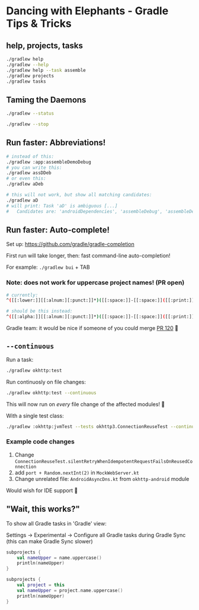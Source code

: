 # Dancing with Elephants - Gradle Tips & Tricks

## help, projects, tasks

```sh
./gradlew help
./gradlew --help
./gradlew help --task assemble
./gradlew projects
./gradlew tasks
```





## Taming the Daemons

```sh
./gradlew --status
```

```sh
./gradlew --stop
```





## Run faster: Abbreviations!

```sh
# instead of this:
./gradlew :app:assembleDemoDebug
# you can write this:
./gradlew assDDeb
# or even this:
./gradlew aDeb

# this will not work, but show all matching candidates:
./gradlew aD
# will print: Task 'aD' is ambiguous [...]
#   Candidates are: 'androidDependencies', 'assembleDebug', 'assembleDemo'.
```





## Run faster: Auto-complete!

Set up: https://github.com/gradle/gradle-completion

First run will take longer, then: fast command-line auto-completion!

For example: `./gradlew bui` + TAB


### Note: does not work for uppercase project names! (PR open)

```bash
# currently:
^([[:lower:]][[:alnum:][:punct:]]*)([[:space:]]-[[:space:]]([[:print:]]*))?

# should be this instead:
^([[:alpha:]][[:alnum:][:punct:]]*)([[:space:]]-[[:space:]]([[:print:]]*))?
```

Gradle team: it would be nice if someone of you could merge
[PR 120](https://github.com/gradle/gradle-completion/pull/120) 🙏 





## `--continuous`

Run a task:

```sh
./gradlew okhttp:test
```

Run continuosly on file changes:

```sh
./gradlew okhttp:test --continuous
```

This will now run on *every* file change of the affected modules! 🤯

With a single test class:

```sh
./gradlew :okhttp:jvmTest --tests okhttp3.ConnectionReuseTest --continuous
```

### Example code changes

1. Change `ConnectionReuseTest.silentRetryWhenIdempotentRequestFailsOnReusedConnection`
2. add `port + Random.nextInt(2)` in `MockWebServer.kt`
3. Change unrelated file: `AndroidAsyncDns.kt` from `okhttp-android` module

Would wish for IDE support 🙏





## "Wait, this works?"

To show all Gradle tasks in 'Gradle' view:

Settings -> Experimental ->
  Configure all Gradle tasks during Gradle Sync (this can make Gradle Sync slower)

```kotlin
subprojects {
    val nameUpper = name.uppercase()
    println(nameUpper)
}
```

```kotlin
subprojects {
    val project = this
    val nameUpper = project.name.uppercase()
    println(nameUpper)
}
```
